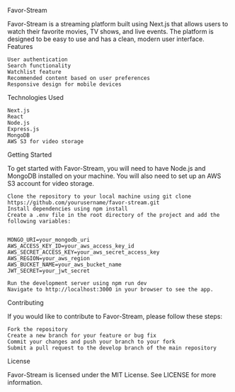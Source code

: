 Favor-Stream

Favor-Stream is a streaming platform built using Next.js that allows users to
watch their favorite movies, TV shows, and live events. The platform is designed
to be easy to use and has a clean, modern user interface. Features

    User authentication
    Search functionality
    Watchlist feature
    Recommended content based on user preferences
    Responsive design for mobile devices

Technologies Used

    Next.js
    React
    Node.js
    Express.js
    MongoDB
    AWS S3 for video storage

Getting Started

To get started with Favor-Stream, you will need to have Node.js and MongoDB
installed on your machine. You will also need to set up an AWS S3 account for
video storage.

    Clone the repository to your local machine using git clone https://github.com/yourusername/favor-stream.git
    Install dependencies using npm install
    Create a .env file in the root directory of the project and add the following variables:


    MONGO_URI=your_mongodb_uri
    AWS_ACCESS_KEY_ID=your_aws_access_key_id
    AWS_SECRET_ACCESS_KEY=your_aws_secret_access_key
    AWS_REGION=your_aws_region
    AWS_BUCKET_NAME=your_aws_bucket_name
    JWT_SECRET=your_jwt_secret

    Run the development server using npm run dev
    Navigate to http://localhost:3000 in your browser to see the app.

Contributing

If you would like to contribute to Favor-Stream, please follow these steps:

    Fork the repository
    Create a new branch for your feature or bug fix
    Commit your changes and push your branch to your fork
    Submit a pull request to the develop branch of the main repository

License

Favor-Stream is licensed under the MIT License. See LICENSE for more
information.
